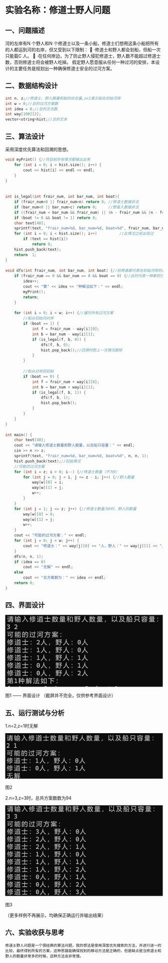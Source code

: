 # 实验名称：修道士野人问题
## 一、问题描述
河的左岸有N 个野人和N 个修道士以及一条小船，修道士们想用这条小船把所有的人都运到河的右岸，但又受到以下限制：
 ·修道士和野人都会划船，但船一次只能载C 人。
 ·在任何岸边，为了防止野人侵犯修道士，野人数不能超过修道士数，否则修道士将会被野人吃掉。
假定野人愿意服从任何一种过河的安排，本设计的主要任务是规划出一种确保修道士安全的过河方案。

## 二、数据结构设计
```c++
int n, z;//修道士、野人数量和船的状态量,z=1表示船在初始河岸
int w = 0;//总的过河方案数
int idea = 0;//总的方法数
int way[100][2];
vector<string>hist;//总的文本
```

## 三、算法设计
采用深度优先算法和回溯的思想。
```c++
void myPrint() {//将目前所有情况都输出出来
	for (int i = 0; i < hist.size(); i++) {
		cout << hist[i] << endl << endl;
	}
}


int is_legal(int frair_num, int bar_num, int boat){
	if (frair_num<0 || frair_num>n) return 0; //修道士数据非法
	if (bar_num<0 || bar_num>c) return 0;     //野蛮人数据非法
	if ((frair_num < bar_num && frair_num) || (n - frair_num && (n - frair_num) < (c - bar_num))) return 0;   //修道士被野蛮人吃掉的情况，若人数为0则不用考虑
	if (boat != 0 && boat != 1) return 0;
	char text[40];
	sprintf(text, "frair_num=%d, bar_num=%d, boat=%d", frair_num, bar_num, boat);
	for (int i = 0; i < hist.size(); i++)          //此情况之前出现过
		if (text == hist[i])
			return 0;
	hist.push_back(text);
	return  1;
}

void dfs(int frair_num, int bar_num, int boat) {//前两者都代表在初始河岸的数量
	if (frair_num == 0 && bar_num == 0 && boat == 0) {//此时代表一种新的方法
		idea++;
		cout << "第" << idea << "种解法如下：" << endl;
		myPrint();
		return;
	}

	for (int i = 0; i < w; i++) {//遍历所有过河方案
		//船从初始向对岸
		if (boat == 1) {
			int f = frair_num - way[i][0];
			int b = bar_num - way[i][1];
			if (is_legal(f, b, 0)) {
				dfs(f, b, 0);
				hist.pop_back();//回溯时把上一次情况删除
			}
		}

		//船从对岸回初始
		if (boat == 0) {
			int f = frair_num + way[i][0];
			int b = bar_num + way[i][1];
			if (is_legal(f, b, 1)) {
				dfs(f, b, 1);
				hist.pop_back();
			}
		}
	}
}

int main() {
	char text[40];
	cout << "请输入修道士数量和野人数量，以及船只容量：" << endl;
	cin >> n >> z;
	sprintf(text, "frair_num=%d, bar_num=%d, boat=%d", n, n, 1);
	hist.push_back(text);//初始情况
	//可能的过河方案
	for (int i = z; i > 0; i--) {//修道士数量（不为0）
		for (int j = 0; j < i, j <= z - i; j++) {//野人数量
			way[w][0] = i;
			way[w][1] = j;
			w++;
		}
	}
	for (int j = 1; j <= z; j++) {//修道士数量为0时，野人的数量
		way[w][0] = 0;
		way[w][1] = j;
		w++;
	}
	cout << "可能的过河方案：" << endl;
	for (int j = 0; j < w; j++) {
		cout << "修道士：" << way[j][0] << "人，野人：" << way[j][1] << "人" << endl;
	}
	dfs(n, n, 1);
	if (idea == 0)
		cout << "无解" << endl;
	else 
		cout << "总方案数为：" << idea << endl;
	return 0;
}
```

## 四、界面设计

![](img/1.png)

图1 —— 界面设计
（截屏并不完全，仅供参考界面设计）

## 五、运行测试与分析
1.n=2,z=1时无解

![](img/2.png)

图2

2.n=3,z=3时，总共方案数数为94

![](img/3.png)

图3

（更多样例不再展示，均确保正确运行并输出结果）

## 六、实验收获与思考
    修道士野人问题是一个很经典的算法问题，我的想法是使用深度优先搜索的方法，并进行逐一的比较，最终得到所有的方案，这种思路能确保找到的移动方法是正确的，但是缺点是当修道士和野人的数量非常多的时候，这种方法会非常慢。






